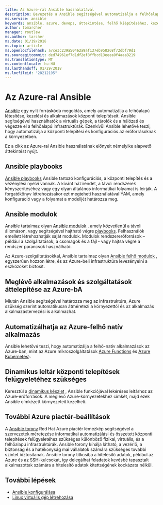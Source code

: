```yaml
---
title: Az Azure-ral Ansible használatával
description: Bevezetés a Ansible segítségével automatizálja a felhőalapú létesítése, kezelési és alkalmazások központi telepítéseit.
ms.service: ansible
keywords: ansible, azure, devops, áttekintése, felhő kiépítéséhez, kezelési, alkalmazástelepítés, ansible modulok, ansible playbooks
author: tomarcher
manager: routlaw
ms.author: tarcher
ms.date: 01/19/2018
ms.topic: article
ms.openlocfilehash: a7ce3c239a50462a9af137eb958268f72dbf79d1
ms.sourcegitcommit: ded74961ef7d1df2ef8ffbcd13eeea0f4aaa3219
ms.translationtype: MT
ms.contentlocale: hu-HU
ms.lasthandoff: 01/29/2018
ms.locfileid: "28212105"
---
```

# <a name="ansible-with-azure"></a>Az Azure-ral Ansible

[Ansible](http://www.ansible.com) egy nyílt forráskódú megoldás, amely automatizálja a felhőalapú létesítése, kezelési és alkalmazások központi telepítéseit. Ansible segítségével használhatók a virtuális gépek, a tárolók és a hálózati és végezze el a felhőalapú infrastruktúrák. Ezenkívül Ansible lehetővé teszi, hogy automatizálja a központi telepítési és konfigurációs az erőforrásoknak a környezetben.

Ez a cikk az Azure-ral Ansible használatának előnyeit némelyike alapvető áttekintést nyújt.

## <a name="ansible-playbooks"></a>Ansible playbooks

[Ansible playbooks](http://docs.ansible.com/ansible/latest/playbooks.html) Ansible tartozó konfigurációs, a központi telepítés és a vezénylési nyelvi vannak. A kívánt házirendet, a távoli rendszerek kényszerítéséhez vagy egy olyan általános informatikai folyamat is leírják. A forgatókönyv létrehozásakor ezt megteheti használatával YAM, amely konfiguráció vagy a folyamat a modelljét határozza meg.

## <a name="ansible-modules"></a>Ansible modulok

Ansible tartalmaz olyan [Ansible modulok](http://docs.ansible.com/ansible/latest/modules_by_category.html) , amely közvetlenül a távoli állomáson, vagy segítségével hajtható végre [playbooks](http://docs.ansible.com/ansible/latest/playbooks.html). Felhasználók emellett létrehozhatják saját modulok. Modulok rendszererőforrások – például a szolgáltatások, a csomagok és a fájl - vagy hajtsa végre a rendszer parancsok használható.

Az Azure-szolgáltatásokkal, Ansible tartalmaz olyan [Ansible felhő modulok](http://docs.ansible.com/ansible/list_of_cloud_modules.html#azure) , egyszerűen hozzon létre, és az Azure-beli infrastruktúra levezényelni a eszközöket biztosít. 

## <a name="migrate-existing-workload-to-azure"></a>Meglévő alkalmazások és szolgáltatások áttelepítése az Azure-bA

Miután Ansible segítségével határozza meg az infrastruktúra, Azure szükség szerint automatikusan átméretezi a környezettől és az alkalmazás alkalmazástervezési is alkalmazhat. 

## <a name="automate-cloud-native-application-in-azure"></a>Automatizálhatja az Azure-felhő natív alkalmazás

Ansible lehetővé teszi, hogy automatizálja a felhő-natív alkalmazások az Azure-ban, mint az Azure mikroszolgáltatások [Azure Functions](https://azure.microsoft.com//services/functions/) és [Azure Kubernetes](https://azure.microsoft.com/services/container-service/kubernetes/)).  

## <a name="manage-deployments-with-dynamic-inventory"></a>Dinamikus leltár központi telepítések felügyeletéhez szükséges
Keresztül a [dinamikus készlet](http://docs.ansible.com/ansible/intro_dynamic_inventory.html) , Ansible funkciójával lekéréses leltárhoz az Azure-erőforrások. A meglévő Azure-környezetekhez címkét, majd ezek Ansible címkézett környezeteit kezelheti.

## <a name="additional-azure-marketplace-options"></a>További Azure piactér-beállítások
A [Ansible torony](https://azuremarketplace.microsoft.com/marketplace/apps/redhat.ansible-tower) Red Hat Azure piactér lemezkép segítségével a szervezetek méretezése informatikai automatizálási és összetett központi telepítések felügyeletéhez szükséges különböző fizikai, virtuális, és a felhőalapú infrastruktúrák. Ansible torony kínálja látható, a vezérlő, a biztonság és a hatékonyság mai vállalatok számára szükséges további szintet biztosítanak. Ansible torony titkosítja a hitelesítő adatok, például az Azure és az SSH-kulcsokat, így delegálhat feladatok kevésbé tapasztalt alkalmazottak számára a hitelesítő adatok kitettségének kockázata nélkül.

## <a name="next-steps"></a>További lépések
- [Ansible konfigurálása](/azure/virtual-machines/linux/ansible-install-configure?toc=%2Fen-us%2Fazure%2Fansible%2Ftoc.json&bc=%2Fen-us%2Fazure%2Fbread%2Ftoc.json)
- [Linux virtuális gép létrehozása](/azure/virtual-machines/linux/ansible-create-vm?toc=%2Fen-us%2Fazure%2Fansible%2Ftoc.json&bc=%2Fen-us%2Fazure%2Fbread%2Ftoc.json)